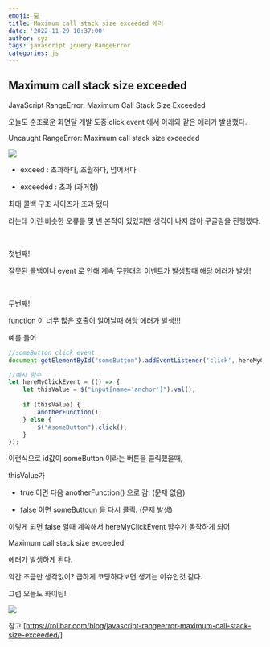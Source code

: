 ```yaml
---
emoji: 💻
title: Maximum call stack size exceeded 에러
date: '2022-11-29 10:37:00'
author: syz
tags: javascript jquery RangeError
categories: js
---
```


## Maximum call stack size exceeded

JavaScript RangeError: Maximum Call Stack Size Exceeded

오늘도 순조로운 화면달 개발 도중 click event 에서 아래와 같은 에러가 발생했다.

Uncaught RangeError: Maximum call stack size exceeded

<span class="gatsby-resp-image-wrapper" style="margin-left: inherit">
<style>
.gatsby-resp-image-wrapper {
    margin-left: inherit !important;
}
</style>
    <img src="/maximum_call_stack_size_exceeded.png" style="margin-left: inherit">
</span>

 - exceed : 초과하다, 초월하다, 넘어서다

 - exceeded : 초과 (과거형)

최대 콜백 구조 사이즈가 초과 됐다

라는데 이런 비슷한 오류를 몇 번 본적이 있었지만 생각이 나지 않아 구글링을 진행했다.

<br>

첫번째!!

잘못된 콜백이나 event 로 인해 계속 무한대의 이벤트가 발생할때 해당 에러가 발생!

<br>

두번째!!

function 이 너무 많은 호출이 일어날때 해당 에러가 발생!!!

예를 들어

```javascript
//someButton click event
document.getElementById("someButton").addEventListener('click', hereMyClickEvent);

//예시 함수
let hereMyClickEvent = (() => {
    let thisValue = $("input[name='anchor']").val();
    
    if (thisValue) {
        anotherFunction();
    } else {
        $("#someButton").click();
    }
});
```

이런식으로 id값이 someButton 이라는 버튼을 클릭했을때,

thisValue가 

 - true 이면 다음 anotherFunction() 으로 감. (문제 없음)

 - false 이면 someButtoun 을 다시 클릭. (문제 발생)

이렇게 되면 false 일때 계쏙해서 hereMyClickEvent 함수가 동작하게 되어 

Maximum call stack size exceeded

에러가 발생하게 된다.

약간 조금만 생각없이? 급하게 코딩하다보면 생기는 이슈인것 같다.

그럼 오늘도 화이팅!

<img src="/maximum_callstack_size_exceeded.png" style="margin-left: inherit">

참고 [https://rollbar.com/blog/javascript-rangeerror-maximum-call-stack-size-exceeded/]